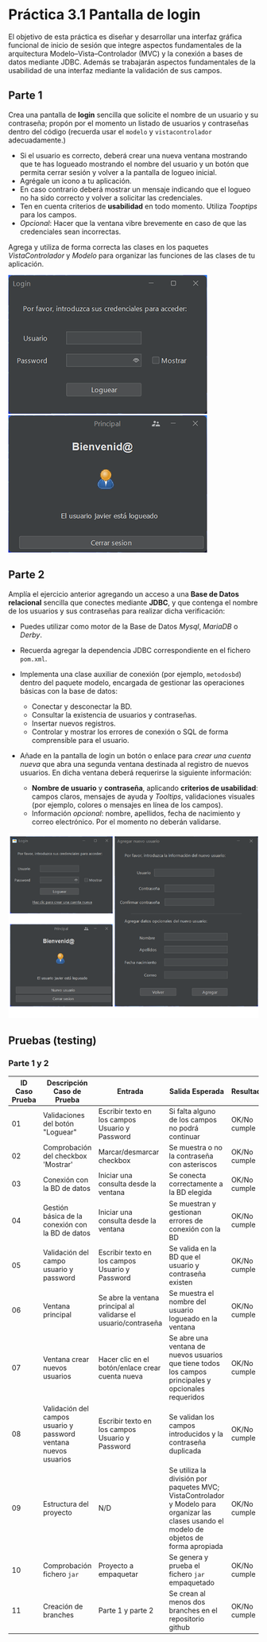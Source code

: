 # Práctica 3.1 Pantalla de login

El objetivo de esta práctica es diseñar y desarrollar una interfaz gráfica funcional de inicio de sesión que integre aspectos fundamentales de la arquitectura Modelo–Vista–Controlador (MVC) y la conexión a bases de datos mediante JDBC. Además se trabajarán aspectos fundamentales de la usabilidad de una interfaz mediante la validación de sus campos.

## Parte 1

Crea una pantalla de **login** sencilla que solicite el nombre de un usuario y su contraseña; propón por el momento un listado de usuarios y contraseñas dentro del código (recuerda usar el `modelo` y `vistacontrolador` adecuadamente.)
- Si el usuario es correcto, deberá crear una nueva ventana mostrando que te has logueado mostrando el nombre del usuario y un botón que permita cerrar sesión y volver a la pantalla de logueo inicial.
- Agrégale un icono a tu aplicación.
- En caso contrario deberá mostrar un mensaje indicando que el logueo no ha sido correcto y volver a solicitar las credenciales. 
- Ten en cuenta criterios de **usabilidad** en todo momento. Utiliza *Tooptips* para los campos.
- *Opcional*: Hacer que la ventana vibre brevemente en caso de que las credenciales sean incorrectas.

Agrega y utiliza de forma correcta las clases en los paquetes *VistaControlador* y *Modelo* para organizar las funciones de las clases de tu aplicación.

![](media/05a6f0e7b87c4893f589def93ec7388d.png) ![](media/97e6f7691fc01c201777beb206893ea7.png)

## Parte 2

Amplía el ejercicio anterior agregando un acceso a una **Base de Datos relacional** sencilla que conectes mediante **JDBC**, y que contenga el nombre de los usuarios y sus contraseñas para realizar dicha verificación:
- Puedes utilizar como motor de la Base de Datos *Mysql*, *MariaDB* o *Derby*.
- Recuerda agregar la dependencia JDBC correspondiente en el fichero `pom.xml`.
- Implementa una clase auxiliar de conexión (por ejemplo, `metodosbd`) dentro del paquete modelo, encargada de gestionar las operaciones básicas con la base de datos:
	- Conectar y desconectar la BD.
	- Consultar la existencia de usuarios y contraseñas.
	- Insertar nuevos registros.
	- Controlar y mostrar los errores de conexión o SQL de forma comprensible para el usuario.


- Añade en la pantalla de login un botón o enlace para *crear una cuenta nueva* que abra una segunda ventana destinada al registro de nuevos usuarios. En dicha ventana deberá requerirse la siguiente información:
	-  **Nombre de usuario** y **contraseña**, aplicando **criterios de usabilidad**: campos claros, mensajes de ayuda y *Tooltips*, validaciones visuales (por ejemplo, colores o mensajes en línea de los campos).
	-  Información *opcional*: nombre, apellidos, fecha de nacimiento y correo electrónico. Por el momento no deberán validarse.

![](media/702a2963751b73f63199fb0a32c401ee.png)


## Pruebas (testing)

### Parte 1 y 2

| ID Caso Prueba | Descripción Caso de Prueba                     | Entrada                                 | Salida Esperada                                                           | Resultado   |
|----------------|-----------------------------------------------|-----------------------------------------|---------------------------------------------------------------------------|-------------|
| 01             | Validaciones del botón "Loguear"               | Escribir texto en los campos Usuario y Password     | Si falta alguno de los campos no podrá continuar                  | OK/No cumple|
| 02             | Comprobación del checkbox 'Mostrar'           | Marcar/desmarcar checkbox     | Se muestra o no la contraseña con asteriscos                      | OK/No cumple|
| 03             | Conexión con la BD de datos                          | Iniciar una consulta desde la ventana   | Se conecta correctamente a la BD elegida | OK/No cumple|
| 04             | Gestión básica de la conexión con la BD de datos                          | Iniciar una consulta desde la ventana   | Se muestran y gestionan errores de conexión con la BD | OK/No cumple|
| 05             | Validación del campo usuario y password    | Escribir texto en los campos Usuario y Password     | Se valida en la BD que el usuario y contraseña existen | OK/No cumple|
| 06             | Ventana principal                     | Se abre la ventana principal al validarse el usuario/contraseña | Se muestra el nombre del usuario logueado en la ventana | OK/No cumple|
| 07             | Ventana crear nuevos usuarios                        | Hacer clic en el botón/enlace crear cuenta nueva   | Se abre una ventana de nuevos usuarios que tiene todos los campos principales y opcionales requeridos | OK/No cumple|
| 08             | Validación del campos usuario y password ventana nuevos usuarios   | Escribir texto en los campos Usuario y Password     | Se validan los campos introducidos y la contraseña duplicada | OK/No cumple|
| 09             | Estructura del proyecto                        | N/D   | Se utiliza la división por paquetes MVC; VistaControlador y Modelo para organizar las clases usando el modelo de objetos de forma apropiada | OK/No cumple|
| 10             | Comprobación fichero `jar`                        | Proyecto a empaquetar   | Se genera y prueba el fichero `jar` empaquetado | OK/No cumple|
| 11             | Creación de branches                        | Parte 1 y parte 2   | Se crean al menos dos branches en el repositorio github | OK/No cumple|






